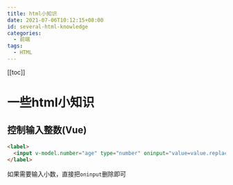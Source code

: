 ```yaml
---
title: html小知识
date: 2021-07-06T10:12:15+08:00
id: several-html-knowledge
categories:
  - 前端
tags:
  - HTML
---
```


[[toc]]

# 一些html小知识

## 控制输入整数(Vue)

```html
<label>
  <input v-model.number="age" type="number" oninput="value=value.replace(/[^\-\d]/g, '')" />
</label>
```

如果需要输入小数，直接把`oninput`删除即可
